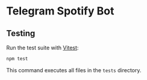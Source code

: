 # Telegram Spotify Bot

## Testing

Run the test suite with [Vitest](https://vitest.dev/):

```bash
npm test
```

This command executes all files in the `tests` directory.
